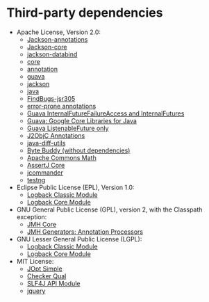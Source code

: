   # Third-party dependencies
  * Apache License, Version 2.0:
    * [Jackson-annotations](https://github.com/FasterXML/jackson)
    * [Jackson-core](https://github.com/FasterXML/jackson-core)
    * [jackson-databind](https://github.com/FasterXML/jackson)
    * [core](https://github.com/cowwoc/pouch/core/)
    * [annotation](https://github.com/cowwoc/requirements.java/annotation/)
    * [guava](https://github.com/cowwoc/requirements.java/guava/)
    * [jackson](https://github.com/cowwoc/requirements.java/jackson/)
    * [java](https://github.com/cowwoc/requirements.java/java/)
    * [FindBugs-jsr305](http://findbugs.sourceforge.net/)
    * [error-prone annotations](https://errorprone.info/error_prone_annotations)
    * [Guava InternalFutureFailureAccess and InternalFutures](https://github.com/google/guava/failureaccess)
    * [Guava: Google Core Libraries for Java](https://github.com/google/guava)
    * [Guava ListenableFuture only](https://github.com/google/guava/listenablefuture)
    * [J2ObjC Annotations](https://github.com/google/j2objc/)
    * [java-diff-utils](https://github.com/java-diff-utils/java-diff-utils/java-diff-utils)
    * [Byte Buddy (without dependencies)](https://bytebuddy.net/byte-buddy)
    * [Apache Commons Math](http://commons.apache.org/proper/commons-math/)
    * [AssertJ Core](https://assertj.github.io/doc/#assertj-core)
    * [jcommander](https://jcommander.org)
    * [testng](https://testng.org)
  * Eclipse Public License (EPL), Version 1.0:
    * [Logback Classic Module](http://logback.qos.ch/logback-classic)
    * [Logback Core Module](http://logback.qos.ch/logback-core)
  * GNU General Public License (GPL), version 2, with the Classpath exception:
    * [JMH Core](http://openjdk.java.net/projects/code-tools/jmh/jmh-core/)
    * [JMH Generators: Annotation Processors](http://openjdk.java.net/projects/code-tools/jmh/jmh-generator-annprocess/)
  * GNU Lesser General Public License (LGPL):
    * [Logback Classic Module](http://logback.qos.ch/logback-classic)
    * [Logback Core Module](http://logback.qos.ch/logback-core)
  * MIT License:
    * [JOpt Simple](http://jopt-simple.github.io/jopt-simple)
    * [Checker Qual](https://checkerframework.org/)
    * [SLF4J API Module](http://www.slf4j.org)
    * [jquery](http://webjars.org)

